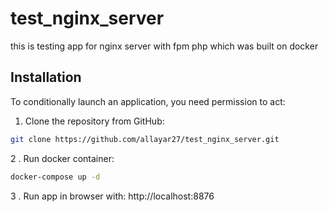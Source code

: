 # test_nginx_server
this is testing app for nginx server with fpm php which was built on docker

## Installation

To conditionally launch an application, you need permission to act:

1. Clone the repository from GitHub:

``` bash
git clone https://github.com/allayar27/test_nginx_server.git
```

2 . Run docker container:

``` bash
docker-compose up -d 
```

3 . Run app in browser with: http://localhost:8876